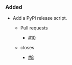 <!--
A new scriv changelog fragment.

Uncomment the section that is right (remove the HTML comment wrapper).

pull request link [#1](https://github.com/DonalChilde/bash-task/pull/1)
issue link [#1](https://github.com/DonalChilde/bash-task/issues/1)
-->

<!--

### Removed

- A bullet item for the Removed category.

    - Pull requests
        - [#0](https://github.com/DonalChilde/bash-task/pull/0)

    - closes
        - [#0](https://github.com/DonalChilde/bash-task/issues/0)

-->

### Added

- Add a PyPi release script.

  - Pull requests
    - [#10](https://github.com/DonalChilde/bash-task/pull/10)

  - closes
    - [#8](https://github.com/DonalChilde/bash-task/issues/8)

<!--

### Changed

- A bullet item for the Changed category.

    - Pull requests
        - [#0](https://github.com/DonalChilde/bash-task/pull/0)

    - closes
        - [#0](https://github.com/DonalChilde/bash-task/issues/0)

-->
<!--

### Deprecated

- A bullet item for the Deprecated category.

    - Pull requests
        - [#0](https://github.com/DonalChilde/bash-task/pull/0)

    - closes
        - [#0](https://github.com/DonalChilde/bash-task/issues/0)

-->
<!--

### Fixed

- A bullet item for the Fixed category.

    - Pull requests
        - [#0](https://github.com/DonalChilde/bash-task/pull/0)

    - closes
        - [#0](https://github.com/DonalChilde/bash-task/issues/0)

-->
<!--

### Security

- A bullet item for the Security category.

    - Pull requests
        - [#0](https://github.com/DonalChilde/bash-task/pull/0)

    - closes
        - [#0](https://github.com/DonalChilde/bash-task/issues/0)

-->
